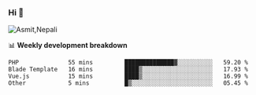### Hi 👋

![Asmit,Nepali](https://media.giphy.com/media/L8K62iTDkzGX6/giphy.gif)
<!--
**asmit99nepali/asmit99nepali** is a ✨ _special_ ✨ repository because its `README.md` (this file) appears on your GitHub profile.

Here are some ideas to get you started:

- 🔭 I’m currently working on ...
- 🌱 I’m currently learning ...
- 👯 I’m looking to collaborate on ...
- 🤔 I’m looking for help with ...
- 💬 Ask me about ...
- 📫 How to reach me: ...
- 😄 Pronouns: ...
- ⚡ Fun fact: ...
-->


📊 **Weekly development breakdown**
<!--START_SECTION:waka-->

```text
PHP              55 mins         ██████████████▓░░░░░░░░░░   59.20 %
Blade Template   16 mins         ████▒░░░░░░░░░░░░░░░░░░░░   17.93 %
Vue.js           15 mins         ████▒░░░░░░░░░░░░░░░░░░░░   16.99 %
Other            5 mins          █▒░░░░░░░░░░░░░░░░░░░░░░░   05.45 %
```

<!--END_SECTION:waka-->

